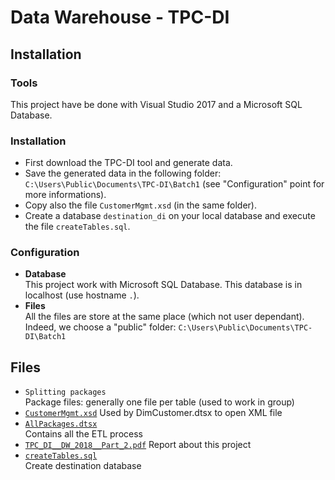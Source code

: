 # Data Warehouse - TPC-DI

## Installation

### Tools

This project have be done with Visual Studio 2017 and a Microsoft SQL Database.


### Installation

- First download the TPC-DI tool and generate data.     
- Save the generated data in the following folder: `C:\Users\Public\Documents\TPC-DI\Batch1` (see "Configuration" point for more informations).      
- Copy also the file `CustomerMgmt.xsd` (in the same folder).        
- Create a database `destination_di` on your local database and execute the file `createTables.sql`.     


### Configuration

- **Database**     
  This project work with Microsoft SQL Database.  This database is in localhost (use hostname `.`).     
- **Files**         
  All the files are store at the same place (which not user dependant).  Indeed, we choose a "public" folder: `C:\Users\Public\Documents\TPC-DI\Batch1`


## Files

- `Splitting packages`    
  Package files: generally one file per table (used to work in group)
- [`CustomerMgmt.xsd`](CustomerMgmt.xsd)
  Used by DimCustomer.dtsx to open XML file
- [`AllPackages.dtsx`](AllPackages.dtsx)       
  Contains all the ETL process
- [`TPC_DI__DW_2018__Part_2.pdf`](TPC_DI__DW_2018__Part_2.pdf)
  Report about this project
- [`createTables.sql`](createTables.sql)       
  Create destination database